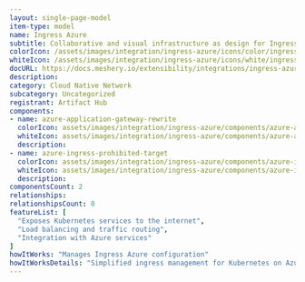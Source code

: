 ```yaml
---
layout: single-page-model
item-type: model
name: Ingress Azure
subtitle: Collaborative and visual infrastructure as design for Ingress Azure
colorIcon: /assets/images/integration/ingress-azure/icons/color/ingress-azure-color.svg
whiteIcon: /assets/images/integration/ingress-azure/icons/white/ingress-azure-white.svg
docURL: https://docs.meshery.io/extensibility/integrations/ingress-azure
description: 
category: Cloud Native Network
subcategory: Uncategorized
registrant: Artifact Hub
components: 
- name: azure-application-gateway-rewrite
  colorIcon: assets/images/integration/ingress-azure/components/azure-application-gateway-rewrite/icons/color/azure-application-gateway-rewrite-color.svg
  whiteIcon: assets/images/integration/ingress-azure/components/azure-application-gateway-rewrite/icons/white/azure-application-gateway-rewrite-white.svg
  description: 
- name: azure-ingress-prohibited-target
  colorIcon: assets/images/integration/ingress-azure/components/azure-ingress-prohibited-target/icons/color/azure-ingress-prohibited-target-color.svg
  whiteIcon: assets/images/integration/ingress-azure/components/azure-ingress-prohibited-target/icons/white/azure-ingress-prohibited-target-white.svg
  description: 
componentsCount: 2
relationships: 
relationshipsCount: 0
featureList: [
  "Exposes Kubernetes services to the internet",
  "Load balancing and traffic routing",
  "Integration with Azure services"
]
howItWorks: "Manages Ingress Azure configuration"
howItWorksDetails: "Simplified ingress management for Kubernetes on Azure"
---
```

